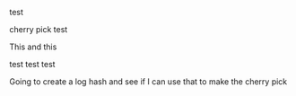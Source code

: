 test

cherry pick test

This and this

test test test

Going to create a log hash and see if I can use that to make the cherry pick
